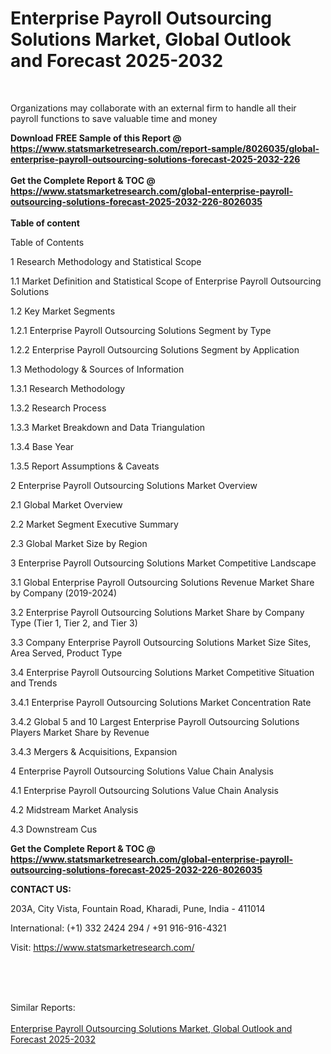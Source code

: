 <h1>Enterprise Payroll Outsourcing Solutions Market, Global Outlook and Forecast 2025-2032</h1><br/><p>
 
 Organizations may collaborate with an external firm to handle all their payroll functions to save valuable time and money</p><div><b>Download FREE Sample of this Report @ <a href="https://www.statsmarketresearch.com/download-free-sample/8026035/global-enterprise-payroll-outsourcing-solutions-forecast-2025-2032-226">https://www.statsmarketresearch.com/report-sample/8026035/global-enterprise-payroll-outsourcing-solutions-forecast-2025-2032-226</a></b></div><br><div><b>Get the Complete Report & TOC @ <a href="https://www.statsmarketresearch.com/global-enterprise-payroll-outsourcing-solutions-forecast-2025-2032-226-8026035">https://www.statsmarketresearch.com/global-enterprise-payroll-outsourcing-solutions-forecast-2025-2032-226-8026035</a></b></div><br><b>Table of content</b><p>Table of Contents<br />
 
 1 Research Methodology and Statistical Scope<br />
 
 1.1 Market Definition and Statistical Scope of Enterprise Payroll Outsourcing Solutions<br />
 
 1.2 Key Market Segments<br />
 
 1.2.1 Enterprise Payroll Outsourcing Solutions Segment by Type<br />
 
 1.2.2 Enterprise Payroll Outsourcing Solutions Segment by Application<br />
 
 1.3 Methodology & Sources of Information<br />
 
 1.3.1 Research Methodology<br />
 
 1.3.2 Research Process<br />
 
 1.3.3 Market Breakdown and Data Triangulation<br />
 
 1.3.4 Base Year<br />
 
 1.3.5 Report Assumptions & Caveats<br />
 
 2 Enterprise Payroll Outsourcing Solutions Market Overview<br />
 
 2.1 Global Market Overview<br />
 
 2.2 Market Segment Executive Summary<br />
 
 2.3 Global Market Size by Region<br />
 
 3 Enterprise Payroll Outsourcing Solutions Market Competitive Landscape<br />
 
 3.1 Global Enterprise Payroll Outsourcing Solutions Revenue Market Share by Company (2019-2024)<br />
 
 3.2 Enterprise Payroll Outsourcing Solutions Market Share by Company Type (Tier 1, Tier 2, and Tier 3)<br />
 
 3.3 Company Enterprise Payroll Outsourcing Solutions Market Size Sites, Area Served, Product Type<br />
 
 3.4 Enterprise Payroll Outsourcing Solutions Market Competitive Situation and Trends<br />
 
 3.4.1 Enterprise Payroll Outsourcing Solutions Market Concentration Rate<br />
 
 3.4.2 Global 5 and 10 Largest Enterprise Payroll Outsourcing Solutions Players Market Share by Revenue<br />
 
 3.4.3 Mergers & Acquisitions, Expansion<br />
 
 4 Enterprise Payroll Outsourcing Solutions Value Chain Analysis<br />
 
 4.1 Enterprise Payroll Outsourcing Solutions Value Chain Analysis<br />
 
 4.2 Midstream Market Analysis<br />
 
 4.3 Downstream Cus<br><div><b>Get the Complete Report & TOC @ <a href="https://www.statsmarketresearch.com/global-enterprise-payroll-outsourcing-solutions-forecast-2025-2032-226-8026035">https://www.statsmarketresearch.com/global-enterprise-payroll-outsourcing-solutions-forecast-2025-2032-226-8026035</a></b></div></p>
 
 <b>CONTACT US:</b><br>
 
 203A, City Vista, Fountain Road, Kharadi, Pune, India - 411014 <br>
 
 International: (+1) 332 2424 294 / +91 916-916-4321<br>
 
 Visit: <a href="https://www.statsmarketresearch.com/">https://www.statsmarketresearch.com/</a>
 
 <br>
 
 <br><br>Similar Reports: <br><br><a href="https://www.statsmarketresearch.com/global-enterprise-payroll-outsourcing-solutions-forecast-2025-2032-34-8026036">Enterprise Payroll Outsourcing Solutions Market, Global Outlook and Forecast 2025-2032</a><br><br>